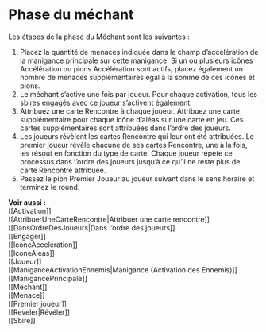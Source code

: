 # Phase du méchant
Les étapes de la phase du Méchant sont les suivantes : 

1. Placez la quantité de menaces indiquée dans le champ d’accélération de la manigance principale sur cette manigance. Si un ou plusieurs icônes Accélération ou pions Accélération sont actifs, placez également un nombre de menaces supplémentaires égal à la somme de ces icônes et pions. 
2. Le méchant s’active une fois par joueur. Pour chaque activation, tous les sbires engagés avec ce joueur s’activent également. 
3. Attribuez une carte Rencontre à chaque joueur. Attribuez une carte supplémentaire pour chaque icône d’aléas sur une carte en jeu. Ces cartes supplémentaires sont attribuées dans l’ordre des joueurs. 
4. Les joueurs révèlent les cartes Rencontre qui leur ont été attribuées. Le premier joueur révèle chacune de ses cartes Rencontre, une à la fois, les résout en fonction du type de carte. Chaque joueur répète ce processus dans l’ordre des joueurs jusqu’à ce qu’il ne reste plus de carte Rencontre attribuée.
5. Passez le pion Premier Joueur au joueur suivant dans le sens horaire et terminez le round. 

**Voir aussi :**  
[[Activation]]  
[[AttribuerUneCarteRencontre|Attribuer une carte rencontre]]  
[[DansOrdreDesJoueurs|Dans l’ordre des joueurs]]  
[[Engager]]  
[[IconeAcceleration]]  
[[IconeAleas]]  
[[Joueur]]  
[[ManiganceActivationEnnemis|Manigance (Activation des Ennemis)]]  
[[ManigancePrincipale]]  
[[Mechant]]  
[[Menace]]  
[[Premier joueur]]  
[[Reveler|Révéler]]  
[[Sbire]]